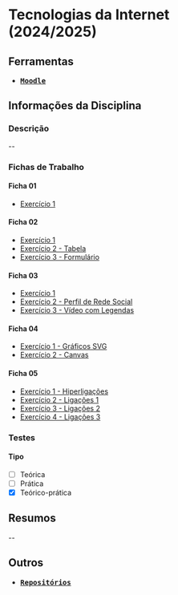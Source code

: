 # Tecnologias da Internet (2024/2025)

## Ferramentas
- [<kbd>**Moodle**</kbd>](https://moodle.maieutica.pt/course/view.php?id=20546)

## Informações da Disciplina

### Descrição
--

### Fichas de Trabalho

#### Ficha 01
- [Exercício 1](https://faculdadelicenciatura.github.io/Tecnologias-Internet/Trabalhos/Ficha01/index.html)

#### Ficha 02
- [Exercício 1](https://faculdadelicenciatura.github.io/Tecnologias-Internet/Trabalhos/Ficha02/index.html)
- [Exercício 2 - Tabela](https://faculdadelicenciatura.github.io/Tecnologias-Internet/Trabalhos/Ficha02/tabela.html)
- [Exercício 3 - Formulário](https://faculdadelicenciatura.github.io/Tecnologias-Internet/Trabalhos/Ficha02/formulario.html)

#### Ficha 03
- [Exercício 1](https://faculdadelicenciatura.github.io/Tecnologias-Internet/Trabalhos/Ficha02/index.html)
- [Exercício 2 - Perfil de Rede Social](https://faculdadelicenciatura.github.io/Tecnologias-Internet/Trabalhos/Ficha03/perfil_rede_social.html)
- [Exercício 3 - Vídeo com Legendas](https://faculdadelicenciatura.github.io/Tecnologias-Internet/Trabalhos/Ficha03/video_legendas.html)

#### Ficha 04
- [Exercício 1 - Gráficos SVG](https://faculdadelicenciatura.github.io/Tecnologias-Internet/Trabalhos/Ficha04/svg.html)
- [Exercício 2 - Canvas](https://faculdadelicenciatura.github.io/Tecnologias-Internet/Trabalhos/Ficha04/canvas.html)

#### Ficha 05
- [Exercício 1 - Hiperligações](https://faculdadelicenciatura.github.io/Tecnologias-Internet/Trabalhos/Ficha05/hiperligacoes.html)
- [Exercício 2 - Ligações 1](https://faculdadelicenciatura.github.io/Tecnologias-Internet/Trabalhos/Ficha05/ligacoes1.html)
- [Exercício 3 - Ligações 2](https://faculdadelicenciatura.github.io/Tecnologias-Internet/Trabalhos/Ficha05/ligacoes2.html)
- [Exercício 4 - Ligações 3](https://faculdadelicenciatura.github.io/Tecnologias-Internet/Trabalhos/Ficha05/ligacoes3.html)

### Testes

#### Tipo
- [ ] Teórica
- [ ] Prática
- [x] Teórico-prática

## Resumos
--

## Outros
- [<kbd>**Repositórios**</kbd>](https://github.com/orgs/FaculdadeLicenciatura/repositories)
